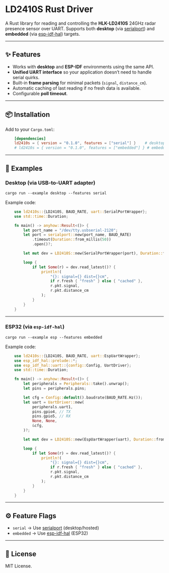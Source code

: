 # LD2410S Rust Driver

A Rust library for reading and controlling the **HLK-LD2410S** 24GHz radar presence sensor over UART.
Supports both **desktop** (via [serialport](https://crates.io/crates/serialport)) and **embedded** (via [esp-idf-hal](https://crates.io/crates/esp-idf-hal)) targets.

---

## ✨ Features

- Works with **desktop** and **ESP-IDF** environments using the same API.
- **Unified UART interface** so your application doesn’t need to handle serial quirks.
- Built-in **frame parsing** for minimal packets (`signal`, `distance_cm`).
- Automatic caching of last reading if no fresh data is available.
- Configurable **poll timeout**.

---

## 📦 Installation

Add to your `Cargo.toml`:

```toml
    [dependencies]
    ld2410s = { version = "0.1.0", features = ["serial"] }    # desktop serialport
    # ld2410s = { version = "0.1.0", features = ["embedded"] } # embedded ESP-IDF
```

---

## 🚀 Examples

### Desktop (via USB-to-UART adapter)

    cargo run --example desktop --features serial

Example code:

```rs
    use ld2410s::{LD2410S, BAUD_RATE, uart::SerialPortWrapper};
    use std::time::Duration;

    fn main() -> anyhow::Result<()> {
        let port_name = "/dev/tty.usbserial-2120";
        let port = serialport::new(port_name, BAUD_RATE)
            .timeout(Duration::from_millis(50))
            .open()?;

        let mut dev = LD2410S::new(SerialPortWrapper(port), Duration::from_millis(100));

        loop {
            if let Some(r) = dev.read_latest()? {
                println!(
                    "{}: signal={} dist={}cm",
                    if r.fresh { "fresh" } else { "cached" },
                    r.pkt.signal,
                    r.pkt.distance_cm
                );
            }
        }
    }
```

---

### ESP32 (via `esp-idf-hal`)

    cargo run --example esp --features embedded

Example code:

```rs
    use ld2410s::{LD2410S, BAUD_RATE, uart::EspUartWrapper};
    use esp_idf_hal::prelude::*;
    use esp_idf_hal::uart::{config::Config, UartDriver};
    use std::time::Duration;

    fn main() -> anyhow::Result<()> {
        let peripherals = Peripherals::take().unwrap();
        let pins = peripherals.pins;

        let cfg = Config::default().baudrate(BAUD_RATE.Hz());
        let uart = UartDriver::new(
            peripherals.uart1,
            pins.gpio4, // TX
            pins.gpio5, // RX
            None, None,
            &cfg,
        )?;

        let mut dev = LD2410S::new(EspUartWrapper(uart), Duration::from_millis(100));

        loop {
            if let Some(r) = dev.read_latest()? {
                println!(
                    "{}: signal={} dist={}cm",
                    if r.fresh { "fresh" } else { "cached" },
                    r.pkt.signal,
                    r.pkt.distance_cm
                );
            }
        }
    }
```

---

## ⚙️ Feature Flags

- `serial` → Use [serialport](https://crates.io/crates/serialport) (desktop/hosted)
- `embedded` → Use [esp-idf-hal](https://crates.io/crates/esp-idf-hal) (ESP32)

---

## 📝 License

MIT License.
